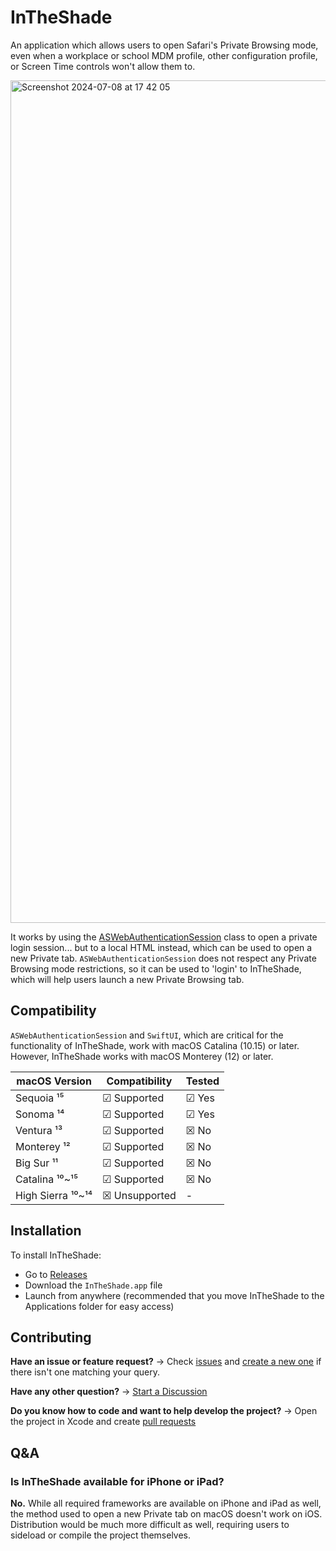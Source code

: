 # InTheShade

An application which allows users to open Safari's Private Browsing mode, even when a workplace or school MDM profile, other configuration profile, or Screen Time controls won't allow them to.

<img width="1348" alt="Screenshot 2024-07-08 at 17 42 05" src="https://github.com/Terabyte1385/InTheShade/assets/78782971/9b2bf08c-dad5-4718-8160-132e88cabfb4">


It works by using the [ASWebAuthenticationSession](https://developer.apple.com/documentation/authenticationservices/aswebauthenticationsession) class to open a private login session... but to a local HTML instead, which can be used to open a new Private tab.
`ASWebAuthenticationSession` does not respect any Private Browsing mode restrictions, so it can be used to 'login' to InTheShade, which will help users launch a new Private Browsing tab.

## Compatibility
`ASWebAuthenticationSession` and `SwiftUI`, which are critical for the functionality of InTheShade, work with macOS Catalina (10.15) or later. 
However, InTheShade works with macOS Monterey (12) or later.

| macOS Version | Compatibility | Tested |
| ------------- | ------------- | ------ |
| Sequoia ¹⁵ | &#9745; Supported | &#9745; Yes |
| Sonoma ¹⁴ | &#9745; Supported | &#9745; Yes |
| Ventura ¹³ | &#9745; Supported | &#9746; No |
| Monterey ¹² | &#9745; Supported | &#9746; No |
| Big Sur ¹¹ | &#9745; Supported | &#9746; No |
| Catalina ¹⁰~¹⁵ | &#9745; Supported | &#9746; No |
| High Sierra ¹⁰~¹⁴ | &#9746; Unsupported | - |

## Installation
To install InTheShade:
- Go to [Releases](https://github.com/Terabyte1385/InTheShade/releases)
- Download the `InTheShade.app` file
- Launch from anywhere (recommended that you move InTheShade to the Applications folder for easy access)

## Contributing
**Have an issue or feature request?** -> Check [issues](https://github.com/Terabyte1385/InTheShade/issues/) and [create a new one](https://github.com/Terabyte1385/InTheShade/issues/new) if there isn't one matching your query.

**Have any other question?** -> [Start a Discussion](https://github.com/Terabyte1385/InTheShade/discussions)

**Do you know how to code and want to help develop the project?** -> Open the project in Xcode and create [pull requests](https://github.com/Terabyte1385/InTheShade/pull)

## Q&A

### Is InTheShade available for iPhone or iPad?
**No.** While all required frameworks are available on iPhone and iPad as well, the method used to open a new Private tab on macOS doesn't work on iOS. Distribution would be much more difficult as well, requiring users to sideload or compile the project themselves.

